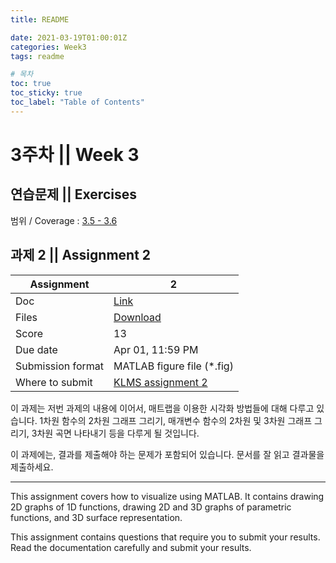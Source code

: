 ```yaml
---
title: README

date: 2021-03-19T01:00:01Z
categories: Week3
tags: readme

# 목차
toc: true  
toc_sticky: true
toc_label: "Table of Contents" 
---
```


# 3주차 || Week 3

## 연습문제 || Exercises

범위 / Coverage : [3.5 - 3.6]({{site.baseurl}}/week3/ex3)

## 과제 2 || Assignment 2

Assignment | 2
---|---
Doc | [Link]({{site.baseurl}}/week3/assign2)
Files | [Download](<https://klms.kaist.ac.kr/mod/assign/view.php?id=519200>)
Score | 13
Due date | Apr 01, 11:59 PM
Submission format | MATLAB figure file (*.fig)
Where to submit | [KLMS assignment 2](<https://klms.kaist.ac.kr/mod/assign/view.php?id=519200>)

이 과제는 저번 과제의 내용에 이어서, 매트랩을 이용한 시각화 방법들에 대해 다루고 있습니다. 1차원 함수의 2차원 그래프 그리기, 매개변수 함수의 2차원 및 3차원 그래프 그리기, 3차원 곡면 나타내기 등을 다루게 될 것입니다.

이 과제에는, 결과를 제출해야 하는 문제가 포함되어 있습니다. 문서를 잘 읽고 결과물을 제출하세요.

---

This assignment covers how to visualize using MATLAB. It contains drawing 2D graphs of 1D functions, drawing 2D and 3D graphs of parametric functions, and 3D surface representation.

This assignment contains questions that require you to submit your results. Read the documentation carefully and submit your results.

